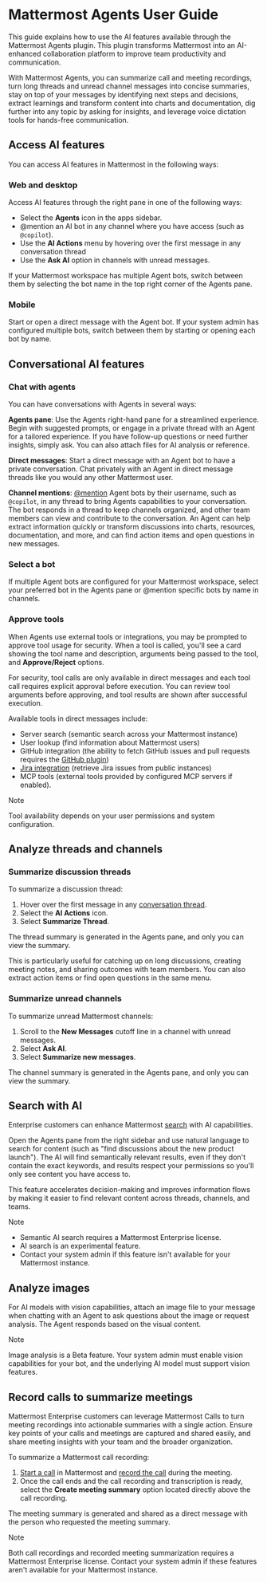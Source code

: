 # Mattermost Agents User Guide

This guide explains how to use the AI features available through the Mattermost Agents plugin. This plugin transforms Mattermost into an AI-enhanced collaboration platform to improve team productivity and communication.

With Mattermost Agents, you can summarize call and meeting recordings, turn long threads and unread channel messages into concise summaries, stay on top of your messages by identifying next steps and decisions, extract learnings and transform content into charts and documentation, dig further into any topic by asking for insights, and leverage voice dictation tools for hands-free communication.

## Access AI features

You can access AI features in Mattermost in the following ways:

### Web and desktop

Access AI features through the right pane in one of the following ways:

- Select the **Agents** icon in the apps sidebar.
- @mention an AI bot in any channel where you have access (such as `@copilot`).
- Use the **AI Actions** menu by hovering over the first message in any conversation thread
- Use the **Ask AI** option in channels with unread messages.

If your Mattermost workspace has multiple Agent bots, switch between them by selecting the bot name in the top right corner of the Agents pane.

### Mobile

Start or open a direct message with the Agent bot. If your system admin has configured multiple bots, switch between them by starting or opening each bot by name.

## Conversational AI features

### Chat with agents

You can have conversations with Agents in several ways:

**Agents pane**: Use the Agents right-hand pane for a streamlined experience. Begin with suggested prompts, or engage in a private thread with an Agent for a tailored experience. If you have follow-up questions or need further insights, simply ask. You can also attach files for AI analysis or reference.

**Direct messages**: Start a direct message with an Agent bot to have a private conversation. Chat privately with an Agent in direct message threads like you would any other Mattermost user.

**Channel mentions**: [@mention](https://docs.mattermost.com/collaborate/mention-people.html) Agent bots by their username, such as `@copilot`, in any thread to bring Agents capabilities to your conversation. The bot responds in a thread to keep channels organized, and other team members can view and contribute to the conversation. An Agent can help extract information quickly or transform discussions into charts, resources, documentation, and more, and can find action items and open questions in new messages.

### Select a bot

If multiple Agent bots are configured for your Mattermost workspace, select your preferred bot in the Agents pane or @mention specific bots by name in channels.

### Approve tools

When Agents use external tools or integrations, you may be prompted to approve tool usage for security. When a tool is called, you'll see a card showing the tool name and description, arguments being passed to the tool, and **Approve/Reject** options.

For security, tool calls are only available in direct messages and each tool call requires explicit approval before execution. You can review tool arguments before approving, and tool results are shown after successful execution.

Available tools in direct messages include:

- Server search (semantic search across your Mattermost instance)
- User lookup (find information about Mattermost users)
- GitHub integration (the ability to fetch GitHub issues and pull requests requires the [GitHub plugin](https://docs.mattermost.com/integrate/github.html))
- [Jira integration](https://docs.mattermost.com/integrate/jira.html) (retrieve Jira issues from public instances)
- MCP tools (external tools provided by configured MCP servers if enabled).

> [!NOTE]
> Tool availability depends on your user permissions and system configuration.

## Analyze threads and channels

### Summarize discussion threads

To summarize a discussion thread:

1. Hover over the first message in any [conversation thread](https://docs.mattermost.com/collaborate/organize-conversations.html).
2. Select the **AI Actions** icon.
3. Select **Summarize Thread**. 

The thread summary is generated in the Agents pane, and only you can view the summary.

This is particularly useful for catching up on long discussions, creating meeting notes, and sharing outcomes with team members. You can also extract action items or find open questions in the same menu.

### Summarize unread channels

To summarize unread Mattermost channels:

1. Scroll to the **New Messages** cutoff line in a channel with unread messages.
2. Select **Ask AI**.
3. Select **Summarize new messages**. 

The channel summary is generated in the Agents pane, and only you can view the summary.

## Search with AI

Enterprise customers can enhance Mattermost [search](https://docs.mattermost.com/collaborate/search-for-messages.html) with AI capabilities.

Open the Agents pane from the right sidebar and use natural language to search for content (such as "find discussions about the new product launch"). The AI will find semantically relevant results, even if they don't contain the exact keywords, and results respect your permissions so you'll only see content you have access to.

This feature accelerates decision-making and improves information flows by making it easier to find relevant content across threads, channels, and teams.

> [!NOTE]
> - Semantic AI search requires a Mattermost Enterprise license.
> - AI search is an experimental feature. 
> - Contact your system admin if this feature isn't available for your Mattermost instance.

## Analyze images

For AI models with vision capabilities, attach an image file to your message when chatting with an Agent to ask questions about the image or request analysis. The Agent responds based on the visual content.

> [!NOTE]
> Image analysis is a Beta feature. Your system admin must enable vision capabilities for your bot, and the underlying AI model must support vision features.

## Record calls to summarize meetings

Mattermost Enterprise customers can leverage Mattermost Calls to turn meeting recordings into actionable summaries with a single action. Ensure key points of your calls and meetings are captured and shared easily, and share meeting insights with your team and the broader organization.

To summarize a Mattermost call recording:

1. [Start a call](https://docs.mattermost.com/collaborate/make-calls.html#start-a-call) in Mattermost and [record the call](https://docs.mattermost.com/collaborate/make-calls.html#record-a-call) during the meeting. 
2. Once the call ends and the call recording and transcription is ready, select the **Create meeting summary** option located directly above the call recording. 

The meeting summary is generated and shared as a direct message with the person who requested the meeting summary.

> [!NOTE]
> Both call recordings and recorded meeting summarization requires a Mattermost Enterprise license. Contact your system admin if these features aren't available for your Mattermost instance.
